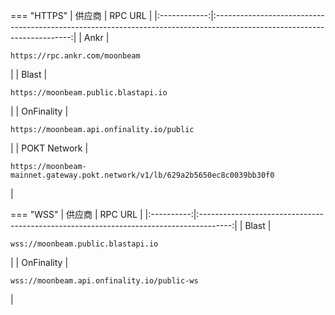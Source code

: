 === "HTTPS"
    |   供应商   |                                                         RPC URL                                                          |
    |:------------:|:------------------------------------------------------------------------------------------------------------------------:|
    |     Ankr     |                        <pre style="padding-right: 2em">```https://rpc.ankr.com/moonbeam```</pre>                         |
    |    Blast     |                     <pre style="padding-right: 2em">```https://moonbeam.public.blastapi.io```</pre>                      |
    <!-- |   Dwellir    |                       <pre style="padding-right: 2em">```https://moonbeam-rpc.dwellir.com```</pre>                       | -->
    |  OnFinality  |                  <pre style="padding-right: 2em">```https://moonbeam.api.onfinality.io/public```</pre>                   |
    | POKT Network | <pre style="padding-right: 2em">```https://moonbeam-mainnet.gateway.pokt.network/v1/lb/629a2b5650ec8c0039bb30f0```</pre> |


=== "WSS"
    |  供应商  |                                        RPC URL                                         |
    |:----------:|:--------------------------------------------------------------------------------------:|
    |   Blast    |     <pre style="padding-right: 2em">```wss://moonbeam.public.blastapi.io```</pre>      |
    <!-- |  Dwellir   |       <pre style="padding-right: 2em">```wss://moonbeam-rpc.dwellir.com```</pre>       | -->
    | OnFinality | <pre style="padding-right: 2em">```wss://moonbeam.api.onfinality.io/public-ws```</pre> |
